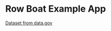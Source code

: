 # Row Boat Example App

[Dataset from data.gov](https://catalog.data.gov/dataset/college-scorecard)
